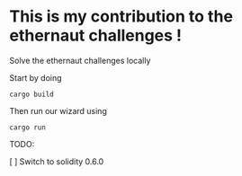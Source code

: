 # This is my contribution to the ethernaut challenges !

Solve the ethernaut challenges locally

Start by doing 

`cargo build`

Then run our wizard using

`cargo run`

TODO:

[ ] Switch to solidity 0.6.0
